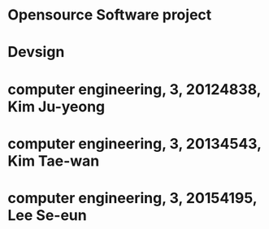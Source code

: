 # Opensource Software project

# Devsign
# computer engineering, 3, 20124838, Kim Ju-yeong
# computer engineering, 3, 20134543, Kim Tae-wan
# computer engineering, 3, 20154195, Lee Se-eun
